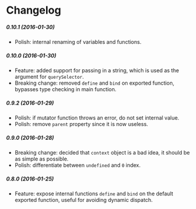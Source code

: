 # Changelog


##### 0.10.1 (2016-01-30)
- Polish: internal renaming of variables and functions.


##### 0.10.0 (2016-01-30)
- Feature: added support for passing in a string, which is used as the argument for `querySelector`.
- Breaking change: removed `define` and `bind` on exported function, bypasses type checking in main function.


##### 0.9.2 (2016-01-29)
- Polish: if mutator function throws an error, do not set internal value.
- Polish: remove `parent` property since it is now useless.


##### 0.9.0 (2016-01-28)
- Breaking change: decided that `context` object is a bad idea, it should be as simple as possible.
- Polish: differentiate between `undefined` and `0` index.


##### 0.8.0 (2016-01-25)
- Feature: expose internal functions `define` and `bind` on the default exported function, useful for avoiding dynamic dispatch.
